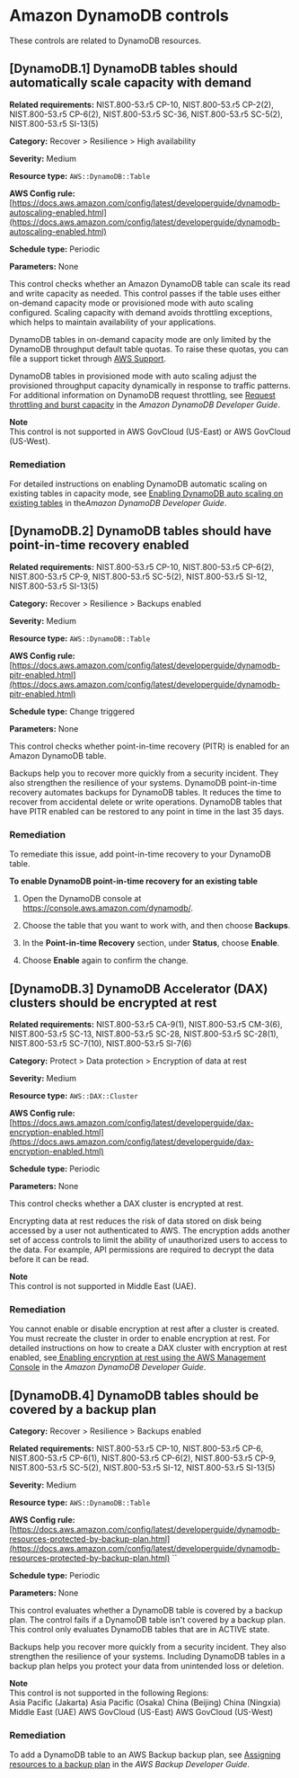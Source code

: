 # Amazon DynamoDB controls<a name="dynamodb-controls"></a>

These controls are related to DynamoDB resources\.

## \[DynamoDB\.1\] DynamoDB tables should automatically scale capacity with demand<a name="dynamodb-1"></a>

**Related requirements:** NIST\.800\-53\.r5 CP\-10, NIST\.800\-53\.r5 CP\-2\(2\), NIST\.800\-53\.r5 CP\-6\(2\), NIST\.800\-53\.r5 SC\-36, NIST\.800\-53\.r5 SC\-5\(2\), NIST\.800\-53\.r5 SI\-13\(5\)

**Category:** Recover > Resilience > High availability

**Severity:** Medium

**Resource type:** `AWS::DynamoDB::Table`

**AWS Config rule:** [https://docs.aws.amazon.com/config/latest/developerguide/dynamodb-autoscaling-enabled.html](https://docs.aws.amazon.com/config/latest/developerguide/dynamodb-autoscaling-enabled.html)

**Schedule type:** Periodic

**Parameters:** None

This control checks whether an Amazon DynamoDB table can scale its read and write capacity as needed\. This control passes if the table uses either on\-demand capacity mode or provisioned mode with auto scaling configured\. Scaling capacity with demand avoids throttling exceptions, which helps to maintain availability of your applications\.

DynamoDB tables in on\-demand capacity mode are only limited by the DynamoDB throughput default table quotas\. To raise these quotas, you can file a support ticket through [AWS Support](http://aws.amazon.com/support)\.

DynamoDB tables in provisioned mode with auto scaling adjust the provisioned throughput capacity dynamically in response to traffic patterns\. For additional information on DynamoDB request throttling, see [Request throttling and burst capacity](https://docs.aws.amazon.com/amazondynamodb/latest/developerguide/ProvisionedThroughput.html#ProvisionedThroughput.Throttling) in the *Amazon DynamoDB Developer Guide*\.

**Note**  
This control is not supported in AWS GovCloud \(US\-East\) or AWS GovCloud \(US\-West\)\.

### Remediation<a name="dynamodb-1-remediation"></a>

For detailed instructions on enabling DynamoDB automatic scaling on existing tables in capacity mode, see [Enabling DynamoDB auto scaling on existing tables](https://docs.aws.amazon.com/amazondynamodb/latest/developerguide/AutoScaling.Console.html#AutoScaling.Console.ExistingTable) in the*Amazon DynamoDB Developer Guide*\.

## \[DynamoDB\.2\] DynamoDB tables should have point\-in\-time recovery enabled<a name="dynamodb-2"></a>

**Related requirements:** NIST\.800\-53\.r5 CP\-10, NIST\.800\-53\.r5 CP\-6\(2\), NIST\.800\-53\.r5 CP\-9, NIST\.800\-53\.r5 SC\-5\(2\), NIST\.800\-53\.r5 SI\-12, NIST\.800\-53\.r5 SI\-13\(5\)

**Category:** Recover > Resilience > Backups enabled

**Severity:** Medium

**Resource type:** `AWS::DynamoDB::Table`

**AWS Config rule:** [https://docs.aws.amazon.com/config/latest/developerguide/dynamodb-pitr-enabled.html](https://docs.aws.amazon.com/config/latest/developerguide/dynamodb-pitr-enabled.html)

**Schedule type:** Change triggered

**Parameters:** None

This control checks whether point\-in\-time recovery \(PITR\) is enabled for an Amazon DynamoDB table\.

Backups help you to recover more quickly from a security incident\. They also strengthen the resilience of your systems\. DynamoDB point\-in\-time recovery automates backups for DynamoDB tables\. It reduces the time to recover from accidental delete or write operations\. DynamoDB tables that have PITR enabled can be restored to any point in time in the last 35 days\.

### Remediation<a name="dynamodb-2-remediation"></a>

To remediate this issue, add point\-in\-time recovery to your DynamoDB table\.

**To enable DynamoDB point\-in\-time recovery for an existing table**

1. Open the DynamoDB console at [https://console\.aws\.amazon\.com/dynamodb/](https://console.aws.amazon.com/dynamodb/)\.

1. Choose the table that you want to work with, and then choose **Backups**\. 

1. In the **Point\-in\-time Recovery** section, under **Status**, choose **Enable**\.

1. Choose **Enable** again to confirm the change\.

## \[DynamoDB\.3\] DynamoDB Accelerator \(DAX\) clusters should be encrypted at rest<a name="dynamodb-3"></a>

**Related requirements:** NIST\.800\-53\.r5 CA\-9\(1\), NIST\.800\-53\.r5 CM\-3\(6\), NIST\.800\-53\.r5 SC\-13, NIST\.800\-53\.r5 SC\-28, NIST\.800\-53\.r5 SC\-28\(1\), NIST\.800\-53\.r5 SC\-7\(10\), NIST\.800\-53\.r5 SI\-7\(6\)

**Category:** Protect > Data protection > Encryption of data at rest 

**Severity:** Medium

**Resource type:** `AWS::DAX::Cluster`

**AWS Config rule:** [https://docs.aws.amazon.com/config/latest/developerguide/dax-encryption-enabled.html](https://docs.aws.amazon.com/config/latest/developerguide/dax-encryption-enabled.html)

**Schedule type:** Periodic

**Parameters:** None

This control checks whether a DAX cluster is encrypted at rest\. 

Encrypting data at rest reduces the risk of data stored on disk being accessed by a user not authenticated to AWS\. The encryption adds another set of access controls to limit the ability of unauthorized users to access to the data\. For example, API permissions are required to decrypt the data before it can be read\.

**Note**  
This control is not supported in Middle East \(UAE\)\.

### Remediation<a name="dynamodb-3-remediation"></a>

You cannot enable or disable encryption at rest after a cluster is created\. You must recreate the cluster in order to enable encryption at rest\. For detailed instructions on how to create a DAX cluster with encryption at rest enabled, see[ Enabling encryption at rest using the AWS Management Console](https://docs.aws.amazon.com/amazondynamodb/latest/developerguide/DAXEncryptionAtRest.html#dax.encryption.tutorial-console) in the *Amazon DynamoDB Developer Guide*\.

## \[DynamoDB\.4\] DynamoDB tables should be covered by a backup plan<a name="dynamodb-4"></a>

**Category:** Recover > Resilience > Backups enabled

**Related requirements:** NIST\.800\-53\.r5 CP\-10, NIST\.800\-53\.r5 CP\-6, NIST\.800\-53\.r5 CP\-6\(1\), NIST\.800\-53\.r5 CP\-6\(2\), NIST\.800\-53\.r5 CP\-9, NIST\.800\-53\.r5 SC\-5\(2\), NIST\.800\-53\.r5 SI\-12, NIST\.800\-53\.r5 SI\-13\(5\)

**Severity:** Medium

**Resource type:** `AWS::DynamoDB::Table`

**AWS Config rule:** [https://docs.aws.amazon.com/config/latest/developerguide/dynamodb-resources-protected-by-backup-plan.html](https://docs.aws.amazon.com/config/latest/developerguide/dynamodb-resources-protected-by-backup-plan.html) ``

**Schedule type:** Periodic

**Parameters:** None

This control evaluates whether a DynamoDB table is covered by a backup plan\. The control fails if a DynamoDB table isn't covered by a backup plan\. This control only evaluates DynamoDB tables that are in ACTIVE state\.

Backups help you recover more quickly from a security incident\. They also strengthen the resilience of your systems\. Including DynamoDB tables in a backup plan helps you protect your data from unintended loss or deletion\.

**Note**  
This control is not supported in the following Regions:  
Asia Pacific \(Jakarta\)
Asia Pacific \(Osaka\)
China \(Beijing\)
China \(Ningxia\)
Middle East \(UAE\)
AWS GovCloud \(US\-East\)
AWS GovCloud \(US\-West\)

### Remediation<a name="dynamodb-4-remediation"></a>

To add a DynamoDB table to an AWS Backup backup plan, see [Assigning resources to a backup plan](https://docs.aws.amazon.com/aws-backup/latest/devguide/assigning-resources.html) in the *AWS Backup Developer Guide*\.